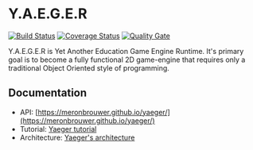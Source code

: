 # Y.A.E.G.E.R 

[![Build Status](https://travis-ci.org/meronbrouwer/yaeger.svg?branch=master)](https://travis-ci.org/meronbrouwer/yaeger) 
[![Coverage Status](https://coveralls.io/repos/github/meronbrouwer/yaeger/badge.svg?branch=master)](https://coveralls.io/github/meronbrouwer/yaeger?branch=master) 
[![Quality Gate](https://sonarcloud.io/api/project_badges/measure?project=nl.meron%3Ayaeger&metric=alert_status)](https://sonarcloud.io/dashboard?id=nl.meron%3Ayaeger)

Y.A.E.G.E.R is Yet Another Education Game Engine Runtime. It's primary goal is to become a fully 
functional 2D game-engine that requires only a traditional Object Oriented style of programming.

## Documentation

* API: [https://meronbrouwer.github.io/yaeger/](https://meronbrouwer.github.io/yaeger/)
* Tutorial: [Yaeger tutorial](docs/tutorial.md)
* Architecture: [Yaeger's architecture](docs/architecture.md)
